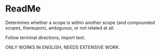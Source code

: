 # ReadMe

Determines whether a scope is within another scope (and compounded scopes, thereupon), ambiguous, or not related at all.

Follow terminal directions, import text. 

ONLY WORKS IN ENGLISH, NEEDS EXTENSIVE WORK.
